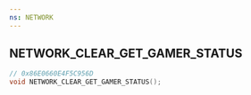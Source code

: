 ```yaml
---
ns: NETWORK
---
```

## NETWORK_CLEAR_GET_GAMER_STATUS

```c
// 0x86E0660E4F5C956D
void NETWORK_CLEAR_GET_GAMER_STATUS();
```

